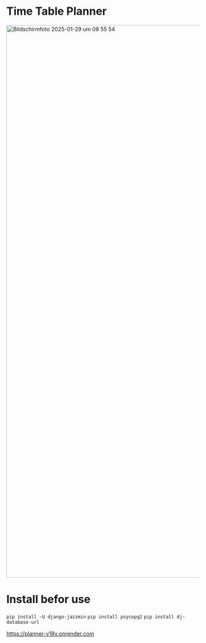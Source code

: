 # Time Table Planner 
<img width="1440" alt="Bildschirmfoto 2025-01-29 um 08 55 54" src="https://github.com/user-attachments/assets/1864bdb4-560d-4cca-aa53-b3e2d6b4d96f" />

# Install befor use 
`pip install -U django-jazzmin`
`pip install psycopg2`
`pip install dj-database-url`

https://planner-v18v.onrender.com

